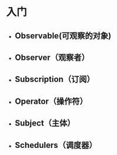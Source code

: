 # 入门

* ## Observable\(可观察的对象\)

* ## Observer（观察者）

* ## Subscription（订阅）

* ## Operator（操作符）

* ## Subject（主体）

* ## Schedulers（调度器）




